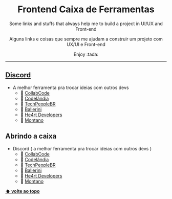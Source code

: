 <h1 align="center" id="topo">Frontend Caixa de Ferramentas</h1>
<p align="center">Some links and stuffs that always help me to build a project in UI/UX and Front-end</p>
<p align="center">Alguns links e coisas que sempre me ajudam a construir um projeto com UX/UI e Front-end</p>
<p align="center">Enjoy :tada:</p>
<hr/>

## [ Discord ](https://discord.com/)
* A melhor ferramenta pra trocar ideias com outros devs 
  * :link: [ CollabCode ](https://discord.gg/EFdpWdnE)
  * :link: [ Codelândia ](https://discord.gg/wNCWTVuxyz)
  * :link: [ TechPeopleBR ](https://discord.gg/E2smEqcF)
  * :link: [ Ballerini ](https://discord.gg/ballerini)
  * :link: [ He4rt Developers ](https://discord.gg/2bRtvBQ2)
  * :link: [ Montano ](https://discord.gg/7xkpCMjH)



## Abrindo a caixa
* Discord ( a melhor ferramenta pra trocar ideias com outros devs )
  * :link: [ CollabCode ](https://discord.gg/EFdpWdnE)
  * :link: [ Codelândia ](https://discord.gg/wNCWTVuxyz)
  * :link: [ TechPeopleBR ](https://discord.gg/E2smEqcF)
  * :link: [ Ballerini ](https://discord.gg/ballerini)
  * :link: [ He4rt Developers ](https://discord.gg/2bRtvBQ2)
  * :link: [ Montano ](https://discord.gg/7xkpCMjH)


**[⬆ volte ao topo ](#topo)**
